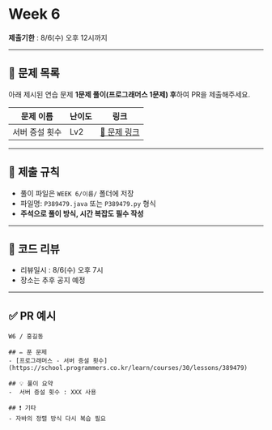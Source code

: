 # Week 6

**제출기한** : 8/6(수) 오후 12시까지

---

## 📌 문제 목록

아래 제시된 연습 문제 **1문제 풀이(프로그래머스 1문제) 후**하여 PR을 제출해주세요.

| 문제 이름 | 난이도 | 링크 |
| -------- | ------ | ---- |
| 서버 증설 횟수 | Lv2 | [🔗 문제 링크](https://school.programmers.co.kr/learn/courses/30/lessons/389479) |

---

## 📝 제출 규칙

- 풀이 파일은 `WEEK 6/이름/` 폴더에 저장
- 파일명: `P389479.java` 또는 `P389479.py` 형식
- **주석으로 풀이 방식, 시간 복잡도 필수 작성**

---

## 💬 코드 리뷰

- 리뷰일시 : 8/6(수) 오후 7시
- 장소는 추후 공지 예정

---

## ✅ PR 예시

```
W6 / 홍길동

## ✏️ 푼 문제
- [프로그래머스 - 서버 증설 횟수](https://school.programmers.co.kr/learn/courses/30/lessons/389479)

## 💡 풀이 요약
-  서버 증설 횟수 : XXX 사용

## ❗ 기타
- 자바의 정렬 방식 다시 복습 필요
```
